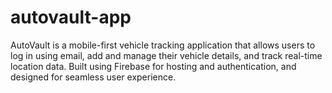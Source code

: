 # autovault-app
AutoVault is a mobile-first vehicle tracking application that allows users to log in using email, add and manage their vehicle details, and track real-time location data. Built using Firebase for hosting and authentication, and designed for seamless user experience.  
